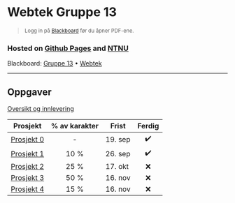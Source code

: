 # Webtek Gruppe 13
> <small>Logg in på [Blackboard](https://ntnu.blackboard.com/ultra/) før du åpner PDF-ene.</small>

### Hosted on [Github Pages](https://brage-andreas.github.io/webtek-gruppe-13/) and [NTNU](https://folk.ntnu.no/philipbk/webtek-gruppe-13/)
Blackboard: [Gruppe 13](https://ntnu.blackboard.com/webapps/blackboard/execute/modulepage/viewGroup?course_id=_43546_1&group_id=_607042_1) • [Webtek](https://ntnu.blackboard.com/webapps/blackboard/execute/modulepage/viewGroup?course_id=_43546_1&group_id=_607042_1)

---

## Oppgaver

[Oversikt og innlevering](https://ntnu.blackboard.com/webapps/blackboard/content/listContent.jsp?course_id=_43546_1&content_id=_2148021_1&mode=reset")

| Prosjekt                                                                                                                                               | % av karakter | Frist   | Ferdig |
| ------------------------------------------------------------------------------------------------------------------------------------------------------ | :-----------: | ------- | :----: |
| [Prosjekt 0](https://ntnu.blackboard.com/webapps/blackboard/execute/content/file?cmd=view&content_id=_2148469_1&course_id=_43546_1&launch_in_new=true) |       -       | 19. sep |   ✔️   |
| [Prosjekt 1](https://ntnu.blackboard.com/bbcswebdav/pid-2148470-dt-content-rid-62275830_1/xid-62275830_1)                                              |     10 %      | 26. sep |   ✔️   |
| [Prosjekt 2](https://ntnu.blackboard.com/bbcswebdav/pid-2148471-dt-content-rid-64209839_1/xid-64209839_1)                                              |     25 %      | 17. okt |   ❌   |
| [Prosjekt 3](https://ntnu.blackboard.com/bbcswebdav/pid-2148647-dt-content-rid-64209042_1/xid-64209042_1)                                              |     50 %      | 16. nov |   ❌   |
| [Prosjekt 4](https://ntnu.blackboard.com/bbcswebdav/pid-2148648-dt-content-rid-64209032_1/xid-64209032_1)                                              |     15 %      | 16. nov |   ❌   |
